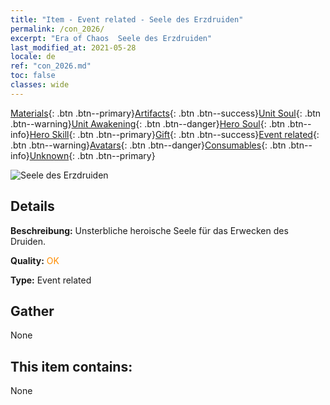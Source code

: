```yaml
---
title: "Item - Event related - Seele des Erzdruiden"
permalink: /con_2026/
excerpt: "Era of Chaos  Seele des Erzdruiden"
last_modified_at: 2021-05-28
locale: de
ref: "con_2026.md"
toc: false
classes: wide
---
```

 [Materials](/ItemsDE/){: .btn .btn--primary}[Artifacts](/ItemsDE/Artifacts/){: .btn .btn--success}[Unit Soul](/ItemsDE/UnitSoul/){: .btn .btn--warning}[Unit Awakening](/ItemsDE/UnitAwakening/){: .btn .btn--danger}[Hero Soul](/ItemsDE/HeroSoul/){: .btn .btn--info}[Hero Skill](/ItemsDE/HeroSkill/){: .btn .btn--primary}[Gift](/ItemsDE/Gift/){: .btn .btn--success}[Event related](/ItemsDE/Events/){: .btn .btn--warning}[Avatars](/ItemsDE/Avatars/){: .btn .btn--danger}[Consumables](/ItemsDE/Consumables/){: .btn .btn--info}[Unknown](/ItemsDE/Unknown/){: .btn .btn--primary}

 ![Seele des Erzdruiden](/images/t/juexing_208.jpg)

## Details
 **Beschreibung:** Unsterbliche heroische Seele für das Erwecken des Druiden.

 **Quality:** <span style="color: #FF8C00">OK</span>

 **Type:** Event related

## Gather

  None

## This item contains:

  None

